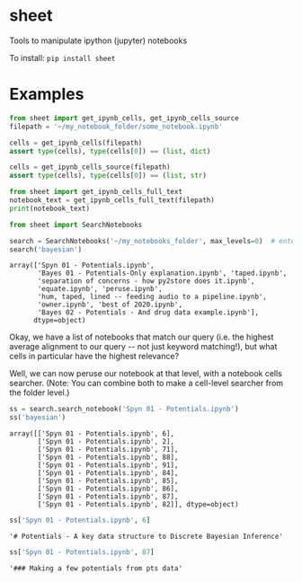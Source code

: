 
# sheet
Tools to manipulate ipython (jupyter) notebooks


To install:	```pip install sheet```


# Examples

```python
from sheet import get_ipynb_cells, get_ipynb_cells_source
filepath = '~/my_notebook_folder/some_notebook.ipynb'

cells = get_ipynb_cells(filepath)
assert type(cells), type(cells[0]) == (list, dict)

cells = get_ipynb_cells_source(filepath)
assert type(cells), type(cells[0]) == (list, str)
```


```python
from sheet import get_ipynb_cells_full_text
notebook_text = get_ipynb_cells_full_text(filepath)
print(notebook_text)
```

```python
from sheet import SearchNotebooks

search = SearchNotebooks('~/my_notebooks_folder', max_levels=0)  # enter max_levels=None for full recursive
search('bayesian')
```

    array(['Spyn 01 - Potentials.ipynb',
           'Bayes 01 - Potentials-Only explanation.ipynb', 'taped.ipynb',
           'separation of concerns - how py2store does it.ipynb',
           'equate.ipynb', 'peruse.ipynb',
           'hum, taped, lined -- feeding audio to a pipeline.ipynb',
           'owner.ipynb', 'best of 2020.ipynb',
           'Bayes 02 - Potentials - And drug data example.ipynb'],
          dtype=object)

Okay, we have a list of notebooks that match our query 
(i.e. the highest average alignment to our query -- not just keyword matching!), 
but what cells in particular have the highest relevance?

Well, we can now peruse our notebook at that level, with a notebook cells searcher.
(Note: You can combine both to make a cell-level searcher from the folder level.)

```python
ss = search.search_notebook('Spyn 01 - Potentials.ipynb')
ss('bayesian')
```

    array([['Spyn 01 - Potentials.ipynb', 6],
           ['Spyn 01 - Potentials.ipynb', 2],
           ['Spyn 01 - Potentials.ipynb', 71],
           ['Spyn 01 - Potentials.ipynb', 88],
           ['Spyn 01 - Potentials.ipynb', 91],
           ['Spyn 01 - Potentials.ipynb', 84],
           ['Spyn 01 - Potentials.ipynb', 85],
           ['Spyn 01 - Potentials.ipynb', 86],
           ['Spyn 01 - Potentials.ipynb', 87],
           ['Spyn 01 - Potentials.ipynb', 82]], dtype=object)
           
```python
ss['Spyn 01 - Potentials.ipynb', 6]
```

    '# Potentials - A key data structure to Discrete Bayesian Inference'


```python
ss['Spyn 01 - Potentials.ipynb', 87]
```

    '### Making a few potentials from pts data'

